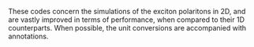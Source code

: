 These codes concern the simulations of the exciton polaritons in 2D, and are vastly improved in terms of performance, when compared to their 1D counterparts.
When possible, the unit conversions are accompanied with annotations.
